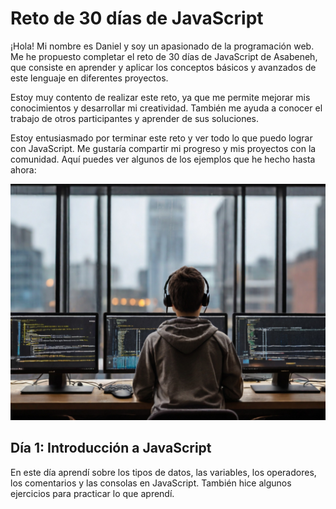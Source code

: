 # Reto de 30 días de JavaScript

¡Hola! Mi nombre es Daniel y soy un apasionado de la programación web. Me he propuesto completar el reto de 30 días de JavaScript de Asabeneh, que consiste en aprender y aplicar los conceptos básicos y avanzados de este lenguaje en diferentes proyectos.

Estoy muy contento de realizar este reto, ya que me permite mejorar mis conocimientos y desarrollar mi creatividad. También me ayuda a conocer el trabajo de otros participantes y aprender de sus soluciones.

Estoy entusiasmado por terminar este reto y ver todo lo que puedo lograr con JavaScript. Me gustaría compartir mi progreso y mis proyectos con la comunidad. Aquí puedes ver algunos de los ejemplos que he hecho hasta ahora:

![A logo of JavaScript](./bro.jpg)

## Día 1: Introducción a JavaScript

En este día aprendí sobre los tipos de datos, las variables, los operadores, los comentarios y las consolas en JavaScript. También hice algunos ejercicios para practicar lo que aprendí.
